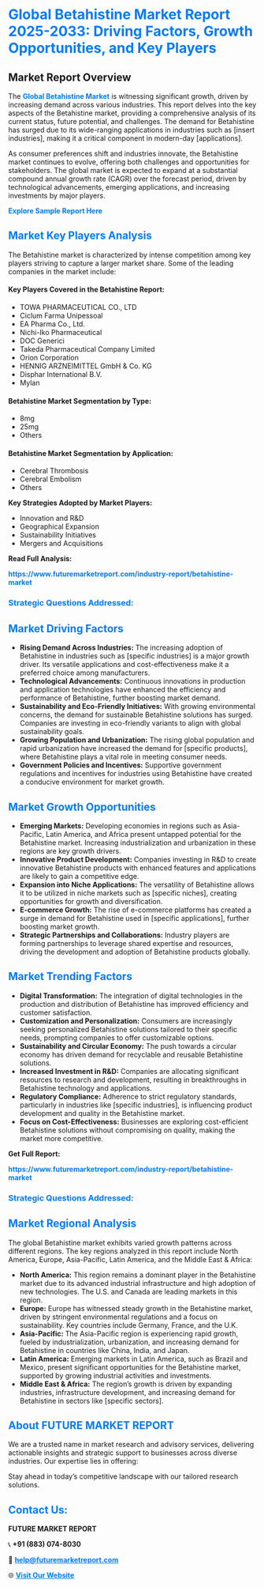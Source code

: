 <h1 style="color: #007BFF;">Global Betahistine Market Report 2025-2033: Driving Factors, Growth Opportunities, and Key Players</h1>

<section id="overview">
<h2>Market Report Overview</h2>
<p>The <a href="https://www.futuremarketreport.com/industry-report/betahistine-market" style="color: #007BFF; text-decoration: none;"><strong>Global Betahistine Market</strong></a> is witnessing significant growth, driven by increasing demand across various industries. This report delves into the key aspects of the Betahistine market, providing a comprehensive analysis of its current status, future potential, and challenges. The demand for Betahistine has surged due to its wide-ranging applications in industries such as [insert industries], making it a critical component in modern-day [applications].</p>
<p>As consumer preferences shift and industries innovate, the Betahistine market continues to evolve, offering both challenges and opportunities for stakeholders. The global market is expected to expand at a substantial compound annual growth rate (CAGR) over the forecast period, driven by technological advancements, emerging applications, and increasing investments by major players.</p>
</section>

<section id="overview">
<p><a href="https://www.futuremarketreport.com/request-sample/reportId=78001" style="color: #007BFF; text-decoration: none;"><strong>Explore Sample Report Here</strong></a></p>
</section>

<section id="key-players">
<h2 style="color: #007BFF;">Market Key Players Analysis</h2>
<p>The Betahistine market is characterized by intense competition among key players striving to capture a larger market share. Some of the leading companies in the market include:</p>
<h4>Key Players Covered in the Betahistine Report:</h4>
<ul><li>TOWA PHARMACEUTICAL CO., LTD</li><li>Ciclum Farma Unipessoal</li><li>EA Pharma Co., Ltd.</li><li>Nichi-Iko Pharmaceutical</li><li>DOC Generici</li><li>Takeda Pharmaceutical Company Limited</li><li>Orion Corporation</li><li>HENNIG ARZNEIMITTEL GmbH &amp; Co. KG</li><li>Disphar International B.V.</li><li>Mylan</li></ul>
<h4>Betahistine Market Segmentation by Type:</h4>
<ul><li>8mg</li><li>25mg</li><li>Others</li></ul>

<h4>Betahistine Market Segmentation by Application:</h4>
<ul><li>Cerebral Thrombosis</li><li>Cerebral Embolism</li><li>Others</li></ul>
<p><strong>Key Strategies Adopted by Market Players:</strong></p>
<ul>
<li>Innovation and R&D</li>
<li>Geographical Expansion</li>
<li>Sustainability Initiatives</li>
<li>Mergers and Acquisitions</li>
</ul>
</section>

<section>
<p><strong>Read Full Analysis: </strong></p><a href="https://www.futuremarketreport.com/industry-report/betahistine-market" style="color: #007BFF; text-decoration: none;"><strong>https://www.futuremarketreport.com/industry-report/betahistine-market</strong></a>
<h3 style="color: #007BFF;">Strategic Questions Addressed:</h3>
</section>

<section id="driving-factors">
<h2 style="color: #007BFF;">Market Driving Factors</h2>
<ul>
<li><strong>Rising Demand Across Industries:</strong> The increasing adoption of Betahistine in industries such as [specific industries] is a major growth driver. Its versatile applications and cost-effectiveness make it a preferred choice among manufacturers.</li>
<li><strong>Technological Advancements:</strong> Continuous innovations in production and application technologies have enhanced the efficiency and performance of Betahistine, further boosting market demand.</li>
<li><strong>Sustainability and Eco-Friendly Initiatives:</strong> With growing environmental concerns, the demand for sustainable Betahistine solutions has surged. Companies are investing in eco-friendly variants to align with global sustainability goals.</li>
<li><strong>Growing Population and Urbanization:</strong> The rising global population and rapid urbanization have increased the demand for [specific products], where Betahistine plays a vital role in meeting consumer needs.</li>
<li><strong>Government Policies and Incentives:</strong> Supportive government regulations and incentives for industries using Betahistine have created a conducive environment for market growth.</li>
</ul>
</section>

<section id="growth-opportunities">
<h2 style="color: #007BFF;">Market Growth Opportunities</h2>
<ul>
<li><strong>Emerging Markets:</strong> Developing economies in regions such as Asia-Pacific, Latin America, and Africa present untapped potential for the Betahistine market. Increasing industrialization and urbanization in these regions are key growth drivers.</li>
<li><strong>Innovative Product Development:</strong> Companies investing in R&D to create innovative Betahistine products with enhanced features and applications are likely to gain a competitive edge.</li>
<li><strong>Expansion into Niche Applications:</strong> The versatility of Betahistine allows it to be utilized in niche markets such as [specific niches], creating opportunities for growth and diversification.</li>
<li><strong>E-commerce Growth:</strong> The rise of e-commerce platforms has created a surge in demand for Betahistine used in [specific applications], further boosting market growth.</li>
<li><strong>Strategic Partnerships and Collaborations:</strong> Industry players are forming partnerships to leverage shared expertise and resources, driving the development and adoption of Betahistine products globally.</li>
</ul>
</section>

<section id="trending-factors">
<h2 style="color: #007BFF;">Market Trending Factors</h2>
<ul>
<li><strong>Digital Transformation:</strong> The integration of digital technologies in the production and distribution of Betahistine has improved efficiency and customer satisfaction.</li>
<li><strong>Customization and Personalization:</strong> Consumers are increasingly seeking personalized Betahistine solutions tailored to their specific needs, prompting companies to offer customizable options.</li>
<li><strong>Sustainability and Circular Economy:</strong> The push towards a circular economy has driven demand for recyclable and reusable Betahistine solutions.</li>
<li><strong>Increased Investment in R&D:</strong> Companies are allocating significant resources to research and development, resulting in breakthroughs in Betahistine technology and applications.</li>
<li><strong>Regulatory Compliance:</strong> Adherence to strict regulatory standards, particularly in industries like [specific industries], is influencing product development and quality in the Betahistine market.</li>
<li><strong>Focus on Cost-Effectiveness:</strong> Businesses are exploring cost-efficient Betahistine solutions without compromising on quality, making the market more competitive.</li>
</ul>
</section>

<section>
<p><strong>Get Full Report: </strong></p><a href="https://www.futuremarketreport.com/industry-report/betahistine-market" style="color: #007BFF; text-decoration: none;"><strong>https://www.futuremarketreport.com/industry-report/betahistine-market</strong></a>
<h3 style="color: #007BFF;">Strategic Questions Addressed:</h3>
</section>


<section id="regional-analysis">
<h2 style="color: #007BFF;">Market Regional Analysis</h2>
<p>The global Betahistine market exhibits varied growth patterns across different regions. The key regions analyzed in this report include North America, Europe, Asia-Pacific, Latin America, and the Middle East & Africa:</p>
<ul>
<li><strong>North America:</strong> This region remains a dominant player in the Betahistine market due to its advanced industrial infrastructure and high adoption of new technologies. The U.S. and Canada are leading markets in this region.</li>
<li><strong>Europe:</strong> Europe has witnessed steady growth in the Betahistine market, driven by stringent environmental regulations and a focus on sustainability. Key countries include Germany, France, and the U.K.</li>
<li><strong>Asia-Pacific:</strong> The Asia-Pacific region is experiencing rapid growth, fueled by industrialization, urbanization, and increasing demand for Betahistine in countries like China, India, and Japan.</li>
<li><strong>Latin America:</strong> Emerging markets in Latin America, such as Brazil and Mexico, present significant opportunities for the Betahistine market, supported by growing industrial activities and investments.</li>
<li><strong>Middle East & Africa:</strong> The region’s growth is driven by expanding industries, infrastructure development, and increasing demand for Betahistine in sectors like [specific sectors].</li>
</ul>
</section>

<footer>
<h2 style="color: #007BFF;">About FUTURE MARKET REPORT</h2>
<p>We are a trusted name in market research and advisory services, delivering actionable insights and strategic support to businesses across diverse industries. Our expertise lies in offering:</p>

<p>Stay ahead in today’s competitive landscape with our tailored research solutions.</p>

<h2 style="color: #007BFF;">Contact Us:</h2>
<p><strong>FUTURE MARKET REPORT</strong></p>
<p>📞 <strong>+91 (883) 074-8030</strong></p>
<p>📧 <strong><a href="mailto:help@futuremarketreport.com" style="color: #007BFF;">help@futuremarketreport.com</a></strong></p>
<p>🌐 <strong><a href="https://www.futuremarketreport.com/" style="color: #007BFF;">Visit Our Website</a></strong></p>
</footer>